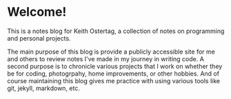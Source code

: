 # Welcome!
This is a notes blog for Keith Ostertag, a collection of notes on programming and personal projects.

The main purpose of this blog is provide a publicly accessible site for me and others to review notes I've made in my journey in writing code. A second purpose is to chronicle various projects that I work on whether they be for coding, photogrpahy, home improvements, or other hobbies. And of course maintaining this blog gives me practice with using various tools like git, jekyll, markdown, etc.
